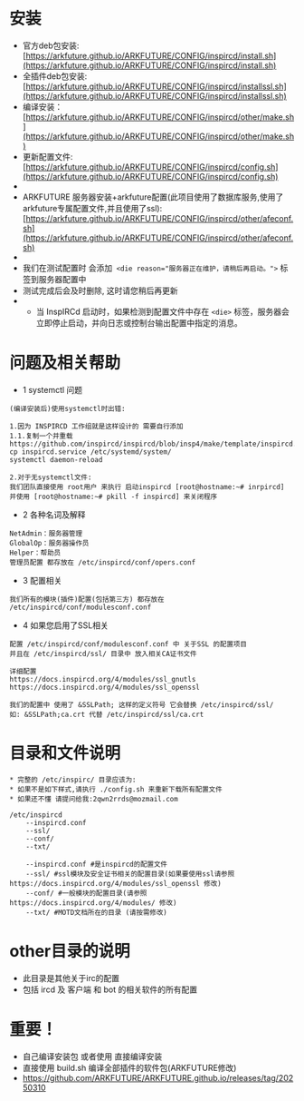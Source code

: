 # 安装
* 官方deb包安装: [https://arkfuture.github.io/ARKFUTURE/CONFIG/inspircd/install.sh](https://arkfuture.github.io/ARKFUTURE/CONFIG/inspircd/install.sh)
* 全插件deb包安装: [https://arkfuture.github.io/ARKFUTURE/CONFIG/inspircd/installssl.sh](https://arkfuture.github.io/ARKFUTURE/CONFIG/inspircd/installssl.sh)
* 编译安装：[https://arkfuture.github.io/ARKFUTURE/CONFIG/inspircd/other/make.sh](https://arkfuture.github.io/ARKFUTURE/CONFIG/inspircd/other/make.sh)
* 更新配置文件: [https://arkfuture.github.io/ARKFUTURE/CONFIG/inspircd/config.sh](https://arkfuture.github.io/ARKFUTURE/CONFIG/inspircd/config.sh)
*
* ARKFUTURE 服务器安装+arkfuture配置(此项目使用了数据库服务,使用了arkfuture专属配置文件,并且使用了ssl): [https://arkfuture.github.io/ARKFUTURE/CONFIG/inspircd/other/afeconf.sh](https://arkfuture.github.io/ARKFUTURE/CONFIG/inspircd/other/afeconf.sh)
* 
* 我们在测试配置时 会添加` <die reason="服务器正在维护，请稍后再启动。">` 标签到服务器配置中 
* 测试完成后会及时删除, 这时请您稍后再更新
* * 当 InspIRCd 启动时，如果检测到配置文件中存在 `<die>` 标签，服务器会立即停止启动，并向日志或控制台输出配置中指定的消息。

# 问题及相关帮助
* 1 systemctl 问题
```
(编译安装后)使用systemctl时出错: 

1.因为 INSPIRCD 工作组就是这样设计的 需要自行添加
1.1.复制一个并重载 
https://github.com/inspircd/inspircd/blob/insp4/make/template/inspircd.service
cp inspircd.service /etc/systemd/system/
systemctl daemon-reload

2.对于无systemctl文件:
我们团队直接使用 root用户 来执行 启动inspircd [root@hostname:~# inrpircd]
并使用 [root@hostname:~# pkill -f inspircd] 来关闭程序
``` 
* 2 各种名词及解释
```
NetAdmin：服务器管理
GlobalOp：服务器操作员
Helper：帮助员
管理员配置 都存放在 /etc/inspircd/conf/opers.conf
```
* 3 配置相关
```
我们所有的模块(插件)配置(包括第三方) 都存放在 /etc/inspircd/conf/modulesconf.conf
``` 
* 4 如果您启用了SSL相关
```
配置 /etc/inspircd/conf/modulesconf.conf 中 关于SSL 的配置项目
并且在 /etc/inspircd/ssl/ 目录中 放入相关CA证书文件

详细配置
https://docs.inspircd.org/4/modules/ssl_gnutls
https://docs.inspircd.org/4/modules/ssl_openssl

我们的配置中 使用了 &SSLPath; 这样的定义符号 它会替换 /etc/inspircd/ssl/
如: &SSLPath;ca.crt 代替 /etc/inspircd/ssl/ca.crt
``` 


# 目录和文件说明
```
* 完整的 /etc/inspirc/ 目录应该为: 
* 如果不是如下样式,请执行 ./config.sh 来重新下载所有配置文件
* 如果还不懂 请提问给我:2qwn2rrds@mozmail.com

/etc/inspircd
    --inspircd.conf
    --ssl/
    --conf/
    --txt/
``` 

```
    --inspircd.conf #是inspircd的配置文件
    --ssl/ #ssl模块及安全证书相关的配置目录(如果要使用ssl请参照https://docs.inspircd.org/4/modules/ssl_openssl 修改)
    --conf/ #一般模块的配置目录(请参照 https://docs.inspircd.org/4/modules/ 修改)
    --txt/ #MOTD文档所在的目录 (请按需修改)
``` 

# other目录的说明
* 此目录是其他关于irc的配置
* 包括 ircd 及 客户端 和 bot 的相关软件的所有配置

# 重要！
* 自己编译安装包 或者使用 直接编译安装
* 直接使用 build.sh 编译全部插件的软件包(ARKFUTURE修改)
* https://github.com/ARKFUTURE/ARKFUTURE.github.io/releases/tag/20250310
